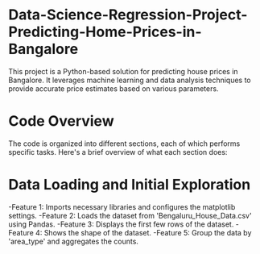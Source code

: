 # Data-Science-Regression-Project-Predicting-Home-Prices-in-Bangalore
This project is a Python-based solution for predicting house prices in Bangalore. It leverages machine learning and data analysis techniques to provide accurate price estimates based on various parameters.

# Code Overview
The code is organized into different sections, each of which performs specific tasks. Here's a brief overview of what each section does:

# Data Loading and Initial Exploration
-Feature 1: Imports necessary libraries and configures the matplotlib settings.
-Feature 2: Loads the dataset from 'Bengaluru_House_Data.csv' using Pandas.
-Feature 3: Displays the first few rows of the dataset.
-Feature 4: Shows the shape of the dataset.
-Feature 5: Group the data by 'area_type' and aggregates the counts.
